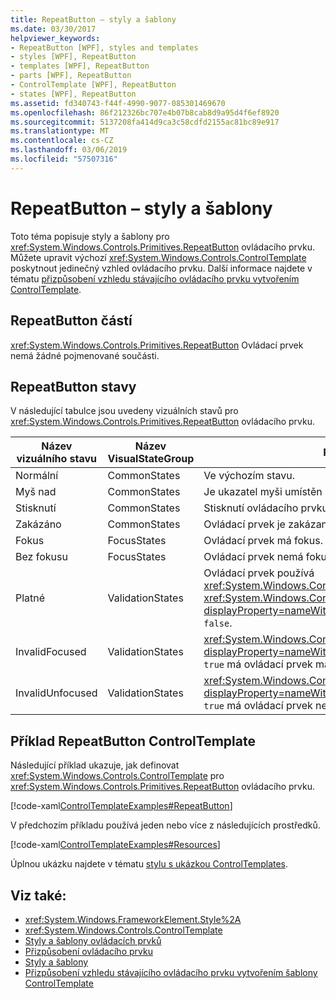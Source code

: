 ```yaml
---
title: RepeatButton – styly a šablony
ms.date: 03/30/2017
helpviewer_keywords:
- RepeatButton [WPF], styles and templates
- styles [WPF], RepeatButton
- templates [WPF], RepeatButton
- parts [WPF], RepeatButton
- ControlTemplate [WPF], RepeatButton
- states [WPF], RepeatButton
ms.assetid: fd340743-f44f-4990-9077-085301469670
ms.openlocfilehash: 86f212326bc707e4b07b8cab8d9a95d4f6ef8920
ms.sourcegitcommit: 5137208fa414d9ca3c58cdfd2155ac81bc89e917
ms.translationtype: MT
ms.contentlocale: cs-CZ
ms.lasthandoff: 03/06/2019
ms.locfileid: "57507316"
---
```

# <a name="repeatbutton-styles-and-templates"></a>RepeatButton – styly a šablony

Toto téma popisuje styly a šablony pro <xref:System.Windows.Controls.Primitives.RepeatButton> ovládacího prvku. Můžete upravit výchozí <xref:System.Windows.Controls.ControlTemplate> poskytnout jedinečný vzhled ovládacího prvku. Další informace najdete v tématu [přizpůsobení vzhledu stávajícího ovládacího prvku vytvořením ControlTemplate](customizing-the-appearance-of-an-existing-control.md).

## <a name="repeatbutton-parts"></a>RepeatButton částí

<xref:System.Windows.Controls.Primitives.RepeatButton> Ovládací prvek nemá žádné pojmenované součásti.

## <a name="repeatbutton-states"></a>RepeatButton stavy

V následující tabulce jsou uvedeny vizuálních stavů pro <xref:System.Windows.Controls.Primitives.RepeatButton> ovládacího prvku.

|Název vizuálního stavu|Název VisualStateGroup|Popis|
|-|-|-|
|Normální|CommonStates|Ve výchozím stavu.|
|Myš nad|CommonStates|Je ukazatel myši umístěn nad ovládací prvek.|
|Stisknutí|CommonStates|Stisknutí ovládacího prvku.|
|Zakázáno|CommonStates|Ovládací prvek je zakázaný.|
|Fokus|FocusStates|Ovládací prvek má fokus.|
|Bez fokusu|FocusStates|Ovládací prvek nemá fokus.|
|Platné|ValidationStates|Ovládací prvek používá <xref:System.Windows.Controls.Validation> třídy a <xref:System.Windows.Controls.Validation.HasError%2A?displayProperty=nameWithType> je připojená vlastnost `false`.|
|InvalidFocused|ValidationStates|<xref:System.Windows.Controls.Validation.HasError%2A?displayProperty=nameWithType> Je připojená vlastnost `true` má ovládací prvek má fokus.|
|InvalidUnfocused|ValidationStates|<xref:System.Windows.Controls.Validation.HasError%2A?displayProperty=nameWithType> Je připojená vlastnost `true` má ovládací prvek nemá fokus.|

## <a name="repeatbutton-controltemplate-example"></a>Příklad RepeatButton ControlTemplate

Následující příklad ukazuje, jak definovat <xref:System.Windows.Controls.ControlTemplate> pro <xref:System.Windows.Controls.Primitives.RepeatButton> ovládacího prvku.

[!code-xaml[ControlTemplateExamples#RepeatButton](~/samples/snippets/csharp/VS_Snippets_Wpf/ControlTemplateExamples/CS/resources/scrollbar.xaml#repeatbutton)]

V předchozím příkladu používá jeden nebo více z následujících prostředků.

[!code-xaml[ControlTemplateExamples#Resources](~/samples/snippets/csharp/VS_Snippets_Wpf/ControlTemplateExamples/CS/resources/shared.xaml#resources)]

Úplnou ukázku najdete v tématu [stylu s ukázkou ControlTemplates](https://github.com/Microsoft/WPF-Samples/tree/master/Styles%20&%20Templates/IntroToStylingAndTemplating).

## <a name="see-also"></a>Viz také:

- <xref:System.Windows.FrameworkElement.Style%2A>
- <xref:System.Windows.Controls.ControlTemplate>
- [Styly a šablony ovládacích prvků](control-styles-and-templates.md)
- [Přizpůsobení ovládacího prvku](control-customization.md)
- [Styly a šablony](styling-and-templating.md)
- [Přizpůsobení vzhledu stávajícího ovládacího prvku vytvořením šablony ControlTemplate](customizing-the-appearance-of-an-existing-control.md)

